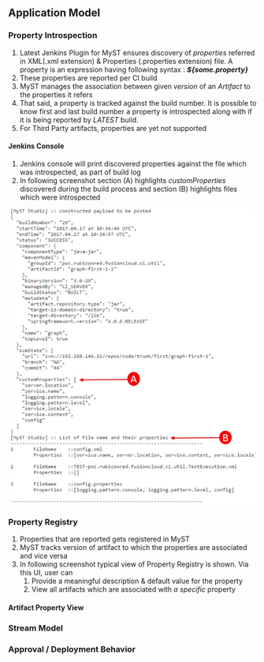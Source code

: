 ## Application Model

### Property Introspection

1. Latest Jenkins Plugin for MyST ensures discovery of *properties* referred in XML(.xml extension) & Properties (.properties extension) file. A property is an expression having following syntax : ***${some.property}***
2. These properties are reported per CI build
3. MyST manages the association between given *version* of an *Artifact* to the properties it refers
4. That said, a property is tracked against the build number. It is possible to know first and last build number a property is introspected along with if it is being reported by *LATEST* build. 
5. For Third Party artifacts, properties are yet not supported

#### Jenkins Console

1. Jenkins console will print discovered properties against the file which was introspected, as part of build log
2. In following screenshot section (A) highlights *customProperties* discovered during the build process and section (B) highlights files which were introspected 
<p align="center">
  <img src="https://github.com/soumyakbhattacharyya/application-model-featureset/blob/master/jenkins-console.jpg" "Jenkins Console" width="500" height="600"/>
</p>  


### Property Registry

1. Properties that are reported gets registered in MyST
2. MyST tracks version of artifact to which the properties are associated and vice versa
3. In following screenshot typical view of Property Registry is shown. Via this UI, user can
	1. Provide a meaningful description & default value for the property
	2. View all artifacts which are associated with *a specific* property 

#### Artifact Property View

### Stream Model

### Approval / Deployment Behavior

